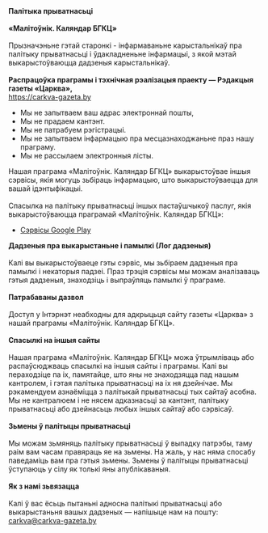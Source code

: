 <!DOCTYPE html>
<html lang="be-BY">
<head>
<meta charset="utf-8">
</head>
<body>
<strong>Палітыка прыватнасьці</strong>
<br><br>
<strong>«Малітоўнік. Каляндар БГКЦ»</strong><br><br>
Прызначэньне гэтай старонкі - інфармаваньне карыстальнікаў пра палітыку прыватнасьці і ўдакладненьне інфармацыі, з якой мэтай выкарыстоўваюцца дадзеныя карыстальнікаў.<br><br>
<strong>Распрацоўка праграмы і тэхнічная рэалізацыя праекту — Рэдакцыя газеты «Царква»,</strong><br>
<font color="#d00505"><a href="https://carkva-gazeta.by">https://carkva-gazeta.by</a></font>
<ul>
<li>Мы не запытваем ваш адрас электроннай пошты,</li>
<li>Мы не прадаем кантэнт.</li>
<li>Мы не патрабуем рэгістрацыі.</li>
<li>Мы не запытваем інфармацыю пра месцазнаходжаньне праз нашу праграму.</li>
<li>Мы не рассылаем электронныя лісты.</li>
</ul>
Нашая праграма «Малітоўнік. Каляндар БГКЦ» выкарыстоўвае іншыя сэрвісы, якія могуць зьбіраць інфармацыю, што выкарыстоўваецца для вашай ідэнтыфікацыі.
<br><br>
Спасылка на палітыку прыватнасьці іншых пастаўшчыкоў паслуг, якія выкарыстоўваюцца праграмай «Малітоўнік. Каляндар БГКЦ»:
<ul>
<li><a href=https://policies.google.com/privacy>Сэрвісы Google Play</a></li>
</ul>
<strong>Дадзеныя пра выкарыстаньне і памылкі (Лог дадзеныя)</strong>
<br><br>
Калі вы выкарыстоўваеце гэты сэрвіс, мы зьбіраем дадзеныя пра памылкі і некаторыя падзеі. Праз трэція сэрвісы мы можам аналізаваць гэтыя дадзеныя, знаходзіць і выпраўляць памылкі ў праграме.
<br><br>
<strong>Патрабаваны дазвол</strong>
<br><br>
Доступ у Інтэрнэт неабходны для адкрыцьця сайту газеты «Царква» з нашай праграмы «Малітоўнік. Каляндар БГКЦ».
<br><br>
<strong>Спасылкі на іншыя сайты</strong>
<br><br>
Нашая праграма «Малітоўнік. Каляндар БГКЦ» можа ўтрымліваць або распаўсюджваць спасылкі на іншыя сайты і праграмы. Калі вы пераходзіце па іх, памятайце, што яны не знаходзяцца пад нашым кантролем, і гэтая палітыка прыватнасьці на іх ня дзейнічае. Мы рэкамендуем азнаёміцца ​​з палітыкай прыватнасьці тых сайтаў асобна. Мы не кантралюем і не нясем адказнасьці за кантэнт, палітыку прыватнасьці або дзейнасьць любых іншых сайтаў або сэрвісаў.
<br><br>
<strong>Зьмены ў палітыцы прыватнасьці</strong>
<br><br>
Мы можам зьмяняць палітыку прыватнасьці ў выпадку патрэбы, таму раім вам часам правяраць яе на зьмены. На жаль, у нас няма спосабу паведаміць вам пра гэтыя зьмены. Зьмены ў палітыцы прыватнасьці ўступаюць у сілу як толькі яны апублікаваныя.
<br><br>
<strong>Як з намі зьвязацца</strong>
<br><br>
Калі ў вас ёсьць пытаньні адносна палітыкі прыватнасьці або выкарыстаньня вашых дадзеных — напішыце нам на пошту: <a href=mailto:carkva@carkva-gazeta.by>carkva@carkva-gazeta.by</a>
 </body>
</html>
